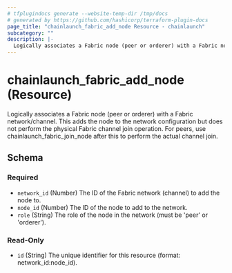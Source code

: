 ```yaml
---
# tfplugindocs generate --website-temp-dir /tmp/docs
# generated by https://github.com/hashicorp/terraform-plugin-docs
page_title: "chainlaunch_fabric_add_node Resource - chainlaunch"
subcategory: ""
description: |-
  Logically associates a Fabric node (peer or orderer) with a Fabric network/channel. This adds the node to the network configuration but does not perform the physical Fabric channel join operation. For peers, use chainlaunch_fabric_join_node after this to perform the actual channel join.
---
```


# chainlaunch_fabric_add_node (Resource)

Logically associates a Fabric node (peer or orderer) with a Fabric network/channel. This adds the node to the network configuration but does not perform the physical Fabric channel join operation. For peers, use chainlaunch_fabric_join_node after this to perform the actual channel join.



<!-- schema generated by tfplugindocs -->
## Schema

### Required

- `network_id` (Number) The ID of the Fabric network (channel) to add the node to.
- `node_id` (Number) The ID of the node to add to the network.
- `role` (String) The role of the node in the network (must be 'peer' or 'orderer').

### Read-Only

- `id` (String) The unique identifier for this resource (format: network_id:node_id).
